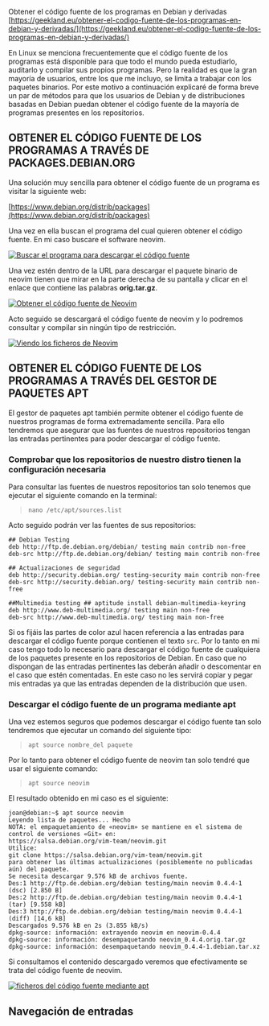 
Obtener el código fuente de los programas en Debian y derivadas
[https://geekland.eu/obtener-el-codigo-fuente-de-los-programas-en-debian-y-derivadas/](https://geekland.eu/obtener-el-codigo-fuente-de-los-programas-en-debian-y-derivadas/)

En Linux se menciona frecuentemente que el código fuente de los programas está disponible para que todo el mundo pueda estudiarlo, auditarlo y compilar sus propios programas. Pero la realidad es que la gran mayoría de usuarios, entre los que me incluyo, se limita a trabajar con los paquetes binarios. Por este motivo a continuación explicaré de forma breve un par de métodos para que los usuarios de Debian y de distribuciones basadas en Debian puedan obtener el código fuente de la mayoría de programas presentes en los repositorios.

## OBTENER EL CÓDIGO FUENTE DE LOS PROGRAMAS A TRAVÉS DE PACKAGES.DEBIAN.ORG

Una solución muy sencilla para obtener el código fuente de un programa es visitar la siguiente web:

[https://www.debian.org/distrib/packages](https://www.debian.org/distrib/packages)

Una vez en ella buscan el programa del cual quieren obtener el código fuente. En mi caso buscare el software neovim.

[![Buscar el programa para descargar el código fuente](https://geekland.eu/wp-content/uploads/2020/08/buscar-el-programa-para-descargar-el-codigo-fuente.png "Buscar el programa para descargar el código fuente")](https://geekland.eu/wp-content/uploads/2020/08/buscar-el-programa-para-descargar-el-codigo-fuente.png)

Una vez estén dentro de la URL para descargar el paquete binario de neovim tienen que mirar en la parte derecha de su pantalla y clicar en el enlace que contiene las palabras **orig.tar.gz**.

[![Obtener el código fuente de Neovim](https://geekland.eu/wp-content/uploads/2020/08/obtener-el-codigo-fuente-de-neovim.png "Obtener el código fuente de Neovim")](https://geekland.eu/wp-content/uploads/2020/08/obtener-el-codigo-fuente-de-neovim.png)

Acto seguido se descargará el código fuente de neovim y lo podremos consultar y compilar sin ningún tipo de restricción.

[![Viendo los ficheros de Neovim](https://geekland.eu/wp-content/uploads/2020/08/ficheros-codigo-fuente-neovim.png "Ver los ficheros del código fuente de Neovim")](https://geekland.eu/wp-content/uploads/2020/08/ficheros-codigo-fuente-neovim.png)

## OBTENER EL CÓDIGO FUENTE DE LOS PROGRAMAS A TRAVÉS DEL GESTOR DE PAQUETES APT

El gestor de paquetes apt también permite obtener el código fuente de nuestros programas de forma extremadamente sencilla. Para ello tendremos que asegurar que las fuentes de nuestros repositorios tengan las entradas pertinentes para poder descargar el código fuente.

### Comprobar que los repositorios de nuestro distro tienen la configuración necesaria

Para consultar las fuentes de nuestros repositorios tan solo tenemos que ejecutar el siguiente comando en la terminal:

> ```
> nano /etc/apt/sources.list
> ```

Acto seguido podrán ver las fuentes de sus repositorios:

```
## Debian Testing
deb http://ftp.de.debian.org/debian/ testing main contrib non-free
deb-src http://ftp.de.debian.org/debian/ testing main contrib non-free

## Actualizaciones de seguridad
deb http://security.debian.org/ testing-security main contrib non-free
deb-src http://security.debian.org/ testing-security main contrib non-free

##Multimedia testing ## aptitude install debian-multimedia-keyring
deb http://www.deb-multimedia.org/ testing main non-free
deb-src http://www.deb-multimedia.org/ testing main non-free
```

Si os fijáis las partes de color azul hacen referencia a las entradas para descargar el código fuente porque contienen el texto `src`. Por lo tanto en mi caso tengo todo lo necesario para descargar el código fuente de cualquiera de los paquetes presente en los repositorios de Debian. En caso que no dispongan de las entradas pertinentes las deberán añadir o descomentar en el caso que estén comentadas. En este caso no les servirá copiar y pegar mis entradas ya que las entradas dependen de la distribución que usen.

### Descargar el código fuente de un programa mediante apt

Una vez estemos seguros que podemos descargar el código fuente tan solo tendremos que ejecutar un comando del siguiente tipo:

> ```
> apt source nombre_del paquete
> ```

Por lo tanto para obtener el código fuente de neovim tan solo tendré que usar el siguiente comando:

> ```
> apt source neovim
> ```

El resultado obtenido en mi caso es el siguiente:

```
joan@debian:~$ apt source neovim
Leyendo lista de paquetes... Hecho
NOTA: el empaquetamiento de «neovim» se mantiene en el sistema de control de versiones «Git» en:
https://salsa.debian.org/vim-team/neovim.git
Utilice:
git clone https://salsa.debian.org/vim-team/neovim.git
para obtener las últimas actualizaciones (posiblemente no publicadas aún) del paquete.
Se necesita descargar 9.576 kB de archivos fuente.
Des:1 http://ftp.de.debian.org/debian testing/main neovim 0.4.4-1 (dsc) [2.850 B]
Des:2 http://ftp.de.debian.org/debian testing/main neovim 0.4.4-1 (tar) [9.558 kB]
Des:3 http://ftp.de.debian.org/debian testing/main neovim 0.4.4-1 (diff) [14,6 kB]
Descargados 9.576 kB en 2s (3.855 kB/s)
dpkg-source: información: extrayendo neovim en neovim-0.4.4
dpkg-source: información: desempaquetando neovim_0.4.4.orig.tar.gz
dpkg-source: información: desempaquetando neovim_0.4.4-1.debian.tar.xz
```

Si consultamos el contenido descargado veremos que efectivamente se trata del código fuente de neovim.

[![ficheros del código fuente mediante apt](https://geekland.eu/wp-content/uploads/2020/08/codigo-fuente-de-neovim-con-apt-source.png "Obtener el código fuente mediante apt")](https://geekland.eu/wp-content/uploads/2020/08/codigo-fuente-de-neovim-con-apt-source.png)

## Navegación de entradas 
